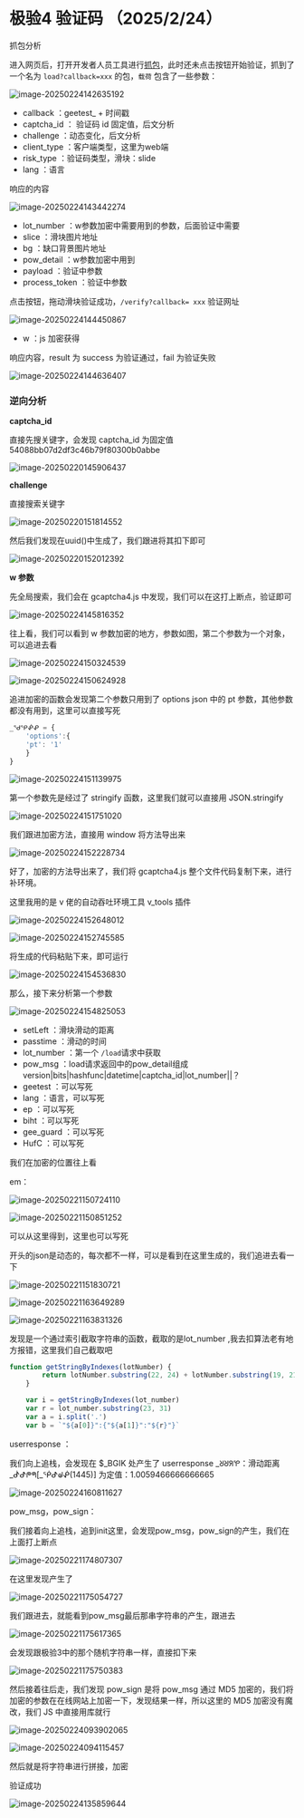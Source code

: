 # 极验4 验证码 （2025/2/24）

抓包分析

进入网页后，打开开发者人员工具进行[抓包](https://so.csdn.net/so/search?q=抓包&spm=1001.2101.3001.7020)，此时还未点击按钮开始验证，抓到了一个名为 `load?callback=xxx` 的包，`载荷` 包含了一些参数：

![image-20250224142635192](https://raw.githubusercontent.com/yunxirumo/PicGo/main/img/20250409194736391.png)

- callback ：geetest_ + 时间戳
- captcha_id ： 验证码 id 固定值，后文分析
- challenge ：动态变化，后文分析
- client_type ：客户端类型，这里为web端
- risk_type ：验证码类型，滑块：slide
- lang ：语言



响应的内容

![image-20250224143442274](https://raw.githubusercontent.com/yunxirumo/PicGo/main/img/image-20250224143442274.png)

- lot_number ：w参数加密中需要用到的参数，后面验证中需要
- slice ：滑块图片地址
- bg ：缺口背景图片地址
- pow_detail ：w参数加密中用到
- payload ：验证中参数
- process_token ：验证中参数



点击按钮，拖动滑块验证成功，`/verify?callback= xxx` 验证网址

![image-20250224144450867](https://raw.githubusercontent.com/yunxirumo/PicGo/main/img/image-20250224144450867.png)

- w ：js 加密获得

响应内容，result 为 success 为验证通过，fail 为验证失败

![image-20250224144636407](https://raw.githubusercontent.com/yunxirumo/PicGo/main/img/image-20250224144636407.png)



### 逆向分析

**captcha_id**

直接先搜关键字，会发现 captcha_id 为固定值 54088bb07d2df3c46b79f80300b0abbe

![image-20250220145906437](https://raw.githubusercontent.com/yunxirumo/PicGo/main/img/image-20250220145906437.png)

**challenge**

直接搜索关键字

![image-20250220151814552](https://raw.githubusercontent.com/yunxirumo/PicGo/main/img/image-20250220151814552.png)



然后我们发现在uuid()中生成了，我们跟进将其扣下即可

![image-20250220152012392](https://raw.githubusercontent.com/yunxirumo/PicGo/main/img/image-20250220152012392.png)

**w 参数**

先全局搜索，我们会在 gcaptcha4.js 中发现，我们可以在这打上断点，验证即可

![image-20250224145816352](https://raw.githubusercontent.com/yunxirumo/PicGo/main/img/image-20250224145816352.png)

往上看，我们可以看到 w 参数加密的地方，参数如图，第二个参数为一个对象，可以追进去看

![image-20250224150324539](https://raw.githubusercontent.com/yunxirumo/PicGo/main/img/image-20250224150324539.png)



![image-20250224150624928](https://raw.githubusercontent.com/yunxirumo/PicGo/main/img/image-20250224150624928.png)

追进加密的函数会发现第二个参数只用到了 options json 中的 pt 参数，其他参数都没有用到，这里可以直接写死

```js
_ᖁᕿᕶᕵ = {
    'options':{
    'pt': '1'
    }
}
```

![image-20250224151139975](https://raw.githubusercontent.com/yunxirumo/PicGo/main/img/image-20250224151139975.png)

第一个参数先是经过了 stringify 函数，这里我们就可以直接用 JSON.stringify

![image-20250224151751020](https://raw.githubusercontent.com/yunxirumo/PicGo/main/img/image-20250224151751020.png)

我们跟进加密方法，直接用 window 将方法导出来

![image-20250224152228734](https://raw.githubusercontent.com/yunxirumo/PicGo/main/img/image-20250224152228734.png)

好了，加密的方法导出来了，我们将 gcaptcha4.js 整个文件代码复制下来，进行补环境。

这里我用的是 v 佬的自动吞吐环境工具 v_tools 插件

![image-20250224152648012](https://raw.githubusercontent.com/yunxirumo/PicGo/main/img/image-20250224152648012.png)

![image-20250224152745585](https://raw.githubusercontent.com/yunxirumo/PicGo/main/img/image-20250224152745585.png)

将生成的代码粘贴下来，即可运行

![image-20250224154536830](https://raw.githubusercontent.com/yunxirumo/PicGo/main/img/image-20250224154536830.png)

那么，接下来分析第一个参数

![image-20250224154825053](https://raw.githubusercontent.com/yunxirumo/PicGo/main/img/image-20250224154825053.png)

- setLeft ：滑块滑动的距离
- passtime ：滑动的时间
- lot_number ：第一个 `/load`请求中获取
- pow_msg ：load请求返回中的pow_detail组成  version|bits|hashfunc|datetime|captcha_id|lot_number||？
- geetest ：可以写死
- lang ：语言，可以写死
- ep ：可以写死
- biht ：可以写死
- gee_guard ：可以写死
- HufC ：可以写死

我们在加密的位置往上看

em：

![image-20250221150724110](https://raw.githubusercontent.com/yunxirumo/PicGo/main/img/image-20250221150724110.png)

![image-20250221150851252](https://raw.githubusercontent.com/yunxirumo/PicGo/main/img/image-20250221150851252.png)

可以从这里得到，这里也可以写死



开头的json是动态的，每次都不一样，可以是看到在这里生成的，我们追进去看一下

![image-20250221151830721](https://raw.githubusercontent.com/yunxirumo/PicGo/main/img/image-20250221151830721.png)

![image-20250221163649289](https://raw.githubusercontent.com/yunxirumo/PicGo/main/img/image-20250221163649289.png)

![image-20250221163831326](https://raw.githubusercontent.com/yunxirumo/PicGo/main/img/image-20250221163831326.png)

发现是一个通过索引截取字符串的函数，截取的是lot_number ,我去扣算法老有地方报错，这里我们自己截取吧

```js
function getStringByIndexes(lotNumber) {
        return lotNumber.substring(22, 24) + lotNumber.substring(19, 21) + '.' + lotNumber.substring(6, 12)
    }

    var i = getStringByIndexes(lot_number)
    var r = lot_number.substring(23, 31)
    var a = i.split('.')
    var b = `"${a[0]}":{"${a[1]}":"${r}"}`
```

userresponse ：

我们向上追栈，会发现在 $_BGIK 处产生了 userresponse 
_ᖈᖈᖆᕿ：滑动距离  _ᕸᕷᖘᖗ[_ᖀᕷᖙᕶ(1445)] 为定值：1.0059466666666665

![image-20250224160811627](https://raw.githubusercontent.com/yunxirumo/PicGo/main/img/image-20250224160811627.png)



pow_msg，pow_sign：

我们接着向上追栈，追到init这里，会发现pow_msg，pow_sign的产生，我们在上面打上断点

![image-20250221174807307](https://raw.githubusercontent.com/yunxirumo/PicGo/main/img/image-20250221174807307.png)

在这里发现产生了

![image-20250221175054727](https://raw.githubusercontent.com/yunxirumo/PicGo/main/img/image-20250221175054727.png)

我们跟进去，就能看到pow_msg最后那串字符串的产生，跟进去

![image-20250221175617365](https://raw.githubusercontent.com/yunxirumo/PicGo/main/img/image-20250221175617365.png)

会发现跟极验3中的那个随机字符串一样，直接扣下来

![image-20250221175750383](https://raw.githubusercontent.com/yunxirumo/PicGo/main/img/image-20250221175750383.png)

然后接着往后走，我们发现 pow_sign 是将 pow_msg 通过 MD5 加密的，我们将加密的参数在在线网站上加密一下，发现结果一样，所以这里的 MD5 加密没有魔改，我们 JS 中直接用库就行

![image-20250224093902065](https://raw.githubusercontent.com/yunxirumo/PicGo/main/img/image-20250224093902065.png)

![image-20250224094115457](https://raw.githubusercontent.com/yunxirumo/PicGo/main/img/image-20250224094115457.png)

然后就是将字符串进行拼接，加密

验证成功

![image-20250224135859644](https://raw.githubusercontent.com/yunxirumo/PicGo/main/img/image-20250224135859644.png)